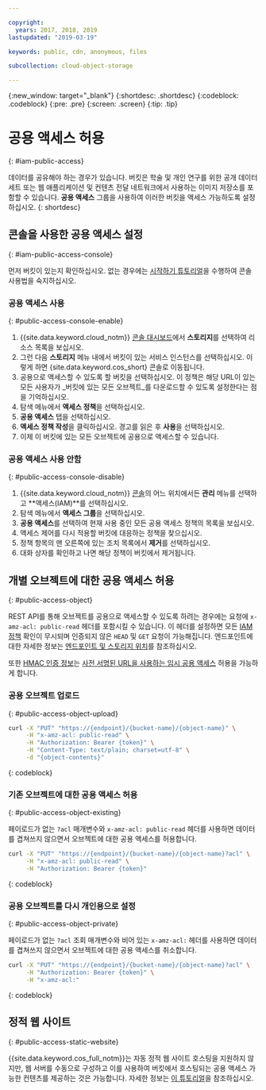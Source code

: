 ```yaml
---

copyright:
  years: 2017, 2018, 2019
lastupdated: "2019-03-19"

keywords: public, cdn, anonymous, files

subcollection: cloud-object-storage

---
```

{:new_window: target="_blank"}
{:shortdesc: .shortdesc}
{:codeblock: .codeblock}
{:pre: .pre}
{:screen: .screen}
{:tip: .tip}

# 공용 액세스 허용
{: #iam-public-access}

데이터를 공유해야 하는 경우가 있습니다. 버킷은 학술 및 개인 연구를 위한 공개 데이터 세트 또는 웹 애플리케이션 및 컨텐츠 전달 네트워크에서 사용하는 이미지 저장소를 포함할 수 있습니다. **공용 액세스** 그룹을 사용하여 이러한 버킷을 액세스 가능하도록 설정하십시오.
{: shortdesc}

## 콘솔을 사용한 공용 액세스 설정
{: #iam-public-access-console}

먼저 버킷이 있는지 확인하십시오. 없는 경우에는 [시작하기 튜토리얼](/docs/services/cloud-object-storage?topic=cloud-object-storage-getting-started)을 수행하여 콘솔 사용법을 숙지하십시오. 

### 공용 액세스 사용
{: #public-access-console-enable}

1. {{site.data.keyword.cloud_notm}} [콘솔 대시보드](https://cloud.ibm.com/)에서 **스토리지**를 선택하여 리소스 목록을 보십시오. 
2. 그런 다음 **스토리지** 메뉴 내에서 버킷이 있는 서비스 인스턴스를 선택하십시오. 이렇게 하면 {site.data.keyword.cos_short} 콘솔로 이동됩니다. 
3. 공용으로 액세스할 수 있도록 할 버킷을 선택하십시오. 이 정책은 해당 URL이 있는 모든 사용자가 _버킷에 있는 모든 오브젝트_를 다운로드할 수 있도록 설정한다는 점을 기억하십시오. 
4. 탐색 메뉴에서 **액세스 정책**을 선택하십시오. 
5. **공용 액세스** 탭을 선택하십시오. 
6. **액세스 정책 작성**을 클릭하십시오. 경고를 읽은 후 **사용**을 선택하십시오. 
7. 이제 이 버킷에 있는 모든 오브젝트에 공용으로 액세스할 수 있습니다. 

### 공용 액세스 사용 안함
{: #public-access-console-disable}

1. {{site.data.keyword.cloud_notm}} [콘솔](https://cloud.ibm.com/)의 어느 위치에서든 **관리** 메뉴를 선택하고 **액세스(IAM)**를 선택하십시오. 
2. 탐색 메뉴에서 **액세스 그룹**을 선택하십시오. 
3. **공용 액세스**를 선택하여 현재 사용 중인 모든 공용 액세스 정책의 목록을 보십시오. 
4. 액세스 제어를 다시 적용할 버킷에 대응하는 정책을 찾으십시오. 
5. 정책 항목의 맨 오른쪽에 있는 조치 목록에서 **제거**를 선택하십시오. 
6. 대화 상자를 확인하고 나면 해당 정책이 버킷에서 제거됩니다. 

## 개별 오브젝트에 대한 공용 액세스 허용
{: #public-access-object}

REST API를 통해 오브젝트를 공용으로 액세스할 수 있도록 하려는 경우에는 요청에 `x-amz-acl: public-read` 헤더를 포함시킬 수 있습니다. 이 헤더를 설정하면 모든 [IAM 정책](/docs/services/cloud-object-storage/iam?topic=cloud-object-storage-iam-overview) 확인이 무시되며 인증되지 않은 `HEAD` 및 `GET` 요청이 가능해집니다. 엔드포인트에 대한 자세한 정보는 [엔드포인트 및 스토리지 위치](/docs/services/cloud-object-storage?topic=cloud-object-storage-endpoints#endpoints)를 참조하십시오. 

또한 [HMAC 인증 정보](/docs/services/cloud-object-storage/hmac?topic=cloud-object-storage-hmac-signature)는 [사전 서명된 URL을 사용하는 임시 공용 액세스](/docs/services/cloud-object-storage/hmac?topic=cloud-object-storage-presign-url) 허용을 가능하게 합니다. 

### 공용 오브젝트 업로드
{: #public-access-object-upload}

```sh
curl -X "PUT" "https://{endpoint}/{bucket-name}/{object-name}" \
     -H "x-amz-acl: public-read" \
     -H "Authorization: Bearer {token}" \
     -H "Content-Type: text/plain; charset=utf-8" \
     -d "{object-contents}"
```
{: codeblock}

### 기존 오브젝트에 대한 공용 액세스 허용
{: #public-access-object-existing}

페이로드가 없는 `?acl` 매개변수와 `x-amz-acl: public-read` 헤더를 사용하면 데이터를 겹쳐쓰지 않으면서 오브젝트에 대한 공용 액세스를 허용합니다. 

```sh
curl -X "PUT" "https://{endpoint}/{bucket-name}/{object-name}?acl" \
     -H "x-amz-acl: public-read" \
     -H "Authorization: Bearer {token}"
```
{: codeblock}

### 공용 오브젝트를 다시 개인용으로 설정
{: #public-access-object-private}

페이로드가 없는 `?acl` 조회 매개변수와 비어 있는 `x-amz-acl:` 헤더를 사용하면 데이터를 겹쳐쓰지 않으면서 오브젝트에 대한 공용 액세스를 취소합니다. 

```sh
curl -X "PUT" "https://{endpoint}/{bucket-name}/{object-name}?acl" \
     -H "Authorization: Bearer {token}" \
     -H "x-amz-acl:"
```
{: codeblock}

## 정적 웹 사이트
{: #public-access-static-website}

{{site.data.keyword.cos_full_notm}}는 자동 정적 웹 사이트 호스팅을 지원하지 않지만, 웹 서버를 수동으로 구성하고 이를 사용하여 버킷에서 호스팅되는 공용 액세스 가능한 컨텐츠를 제공하는 것은 가능합니다. 자세한 정보는 [이 튜토리얼](https://www.ibm.com/cloud/blog/static-websites-cloud-object-storage-cos)을 참조하십시오. 
